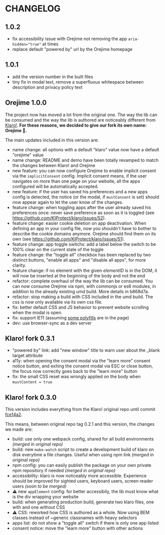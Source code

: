 # CHANGELOG

## 1.0.2

- fix accessibility issue with Orejime not removing the app `aria-hidden="true"` at times
- replace default "powered by" url by the Orejime homepage

## 1.0.1

- add the version number in the built files
- tiny fix in modal text, remove a superfluous whitespace between description and privacy policy text

## Orejime 1.0.0

The project now has moved a lot from the original one. The way the lib can be consumed and the way the lib is authored are noticeably different from [Klaro!](https://github.com/KIProtect/klaro). **For these reasons, we decided to give our fork its own name: Orejime :cookie:.**

The main updates included in this version are:

- name change: all options with a default "klaro" value now have a default "orejime" value
- name change: README and demo have been totally revamped to match the changes between Klaro! and Orejime
- new feature: you can now configure Orejime to enable implicit consent via the `implicitConsent` config. Implicit consent means, if the user navigates on more than one page on your website, all the apps configured will be automatically accepted.
- new feature: if the user has saved his preferences and a new apps config is detected, the notice (or the modal, if `mustConsent` is set) should now appear again to let the user know of the changes.
- feature change: when toggling apps after the user already saved his preferences once: never save preference as soon as it is toggled (see https://github.com/KIProtect/klaro/issues/52).
- feature change: easier cookie deletion on app deactivation. When defining an app in your config file, now you shouldn't have to bother to describe the cookie domains anymore. Orejime should find them on its own (see https://github.com/KIProtect/klaro/issues/51).
- feature change: app toggle switchs: add a label below the switch to be 100% clear on the current state of the toggle
- feature change: the "toggle all" checkbox has been replaced by two distinct buttons, "enable all apps" and "disable all apps", for more clarity.
- feature change: if no element with the given *elementID* is in the DOM, it will now be inserted at the beginning of the body and not the end
- refactor: complete overhaul of the way the lib can be consumed. You can now consume Orejime via npm, with commonjs or es6 modules, in addition to the already existing umd build. More details in b868d7a.
- refactor: stop making a build with CSS included in the umd build. The css is now only available via its own css file.
- fix: better default CSS and JS behavior to prevent website scrolling when the modal is open.
- fix: support IE11 (assuming [some polyfills](https://polyfill.io/v2/docs/) are in the page)
- dev: use browser-sync as a dev server

## Klaro! fork 0.3.1

- "powered by" link: add "new window" title to warn user about the _blank target attribute
- a11y: when opening the consent modal via the "learn more" consent notice button, and exiting the consent modal via ESC or close button, the focus now correctly goes back to the "learn more" button
- fix: the small CSS reset was wrongly applied on the body when `mustContent = true`

## Klaro! fork 0.3.0

This version includes everything from the Klaro! original repo until commit [fce14a2](https://github.com/KIProtect/klaro/commits/fce14a280926da9ae474f7fee7333253ffc6430d).

This means, between original repo tag 0.2.1 and this version, the changes we made are:

- build: use only one webpack config, shared for all build environments *(merged in original repo)*
- build: new `make-watch` script to create a development build of klaro on disk everytime a file changes. Useful when using npm link *(merged in original repo)*
- npm config: you can easily publish the package on your own private npm repository if needed *(merged in original repo)*
- accessibility: klaro is now noticeably more accessible. Experience should be improved for sighted users, keyboard users, screen reader users *(soon to be merged)*
- :warning: new `appElement` config: for better accessibily, the lib must know what is the div wrapping your website
- build: when generating production build, generate two klaro files, one with and one without CSS
- :warning: CSS: reworked how CSS is authored as a whole. Now using BEM classes instead of ~generic classnames with heavy selectors
- apps list: do not show a "toggle all" switch if there is only one app listed
- consent notice: move the "learn more" button with other actions
